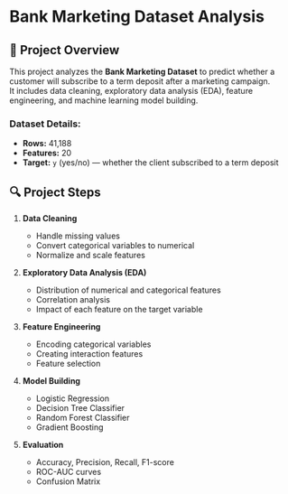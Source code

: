 # Bank Marketing Dataset Analysis

## 📌 Project Overview
This project analyzes the **Bank Marketing Dataset** to predict whether a customer will subscribe to a term deposit after a marketing campaign.  
It includes data cleaning, exploratory data analysis (EDA), feature engineering, and machine learning model building.

### Dataset Details:
- **Rows:** 41,188  
- **Features:** 20  
- **Target:** `y` (yes/no) — whether the client subscribed to a term deposit  

## 🔍 Project Steps
1. **Data Cleaning**
   - Handle missing values
   - Convert categorical variables to numerical
   - Normalize and scale features

2. **Exploratory Data Analysis (EDA)**
   - Distribution of numerical and categorical features
   - Correlation analysis
   - Impact of each feature on the target variable

3. **Feature Engineering**
   - Encoding categorical variables
   - Creating interaction features
   - Feature selection

4. **Model Building**
   - Logistic Regression
   - Decision Tree Classifier
   - Random Forest Classifier
   - Gradient Boosting

5. **Evaluation**
   - Accuracy, Precision, Recall, F1-score
   - ROC-AUC curves
   - Confusion Matrix

